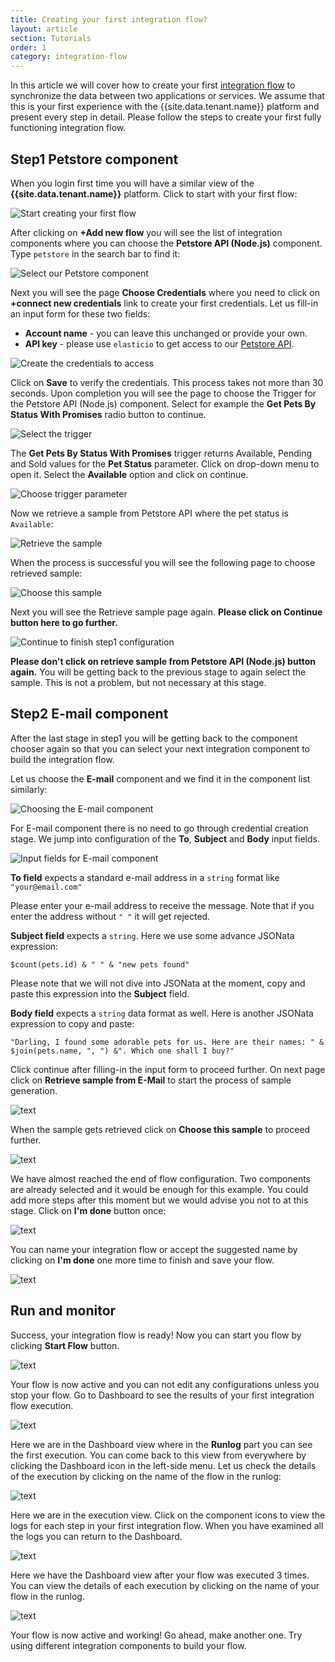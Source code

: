 ```yaml
---
title: Creating your first integration flow?
layout: article
section: Tutorials
order: 1
category: integration-flow
---
```


In this article we will cover how to create your first [integration flow](integration-flow) to synchronize the data between two applications or services. We assume that this is your first experience with the {{site.data.tenant.name}} platform and present every step in detail. Please follow the steps to create your first fully functioning integration flow.

## Step1 Petstore component

When you login first time you will have a similar view of the **{{site.data.tenant.name}}** platform. Click to start with your first flow:

![Start creating your first flow](/assets/img/getting-started/first-flow/getting-started-flow-001.png "Start creating your first flow")

After clicking on **+Add new flow** you will see the list of integration components where you can choose the **Petstore API (Node.js)** component. Type `petstore` in the search bar to find it:

![Select our Petstore component](/assets/img/getting-started/first-flow/getting-started-flow-002.png "Select our Petstore component")

Next you will see the page **Choose Credentials** where you need to click on **+connect new credentials** link to create your first credentials. Let us fill-in an input form for these two fields:
*   **Account name** - you can leave this unchanged or provide your own.
*   **API key** - please use `elasticio` to get access to our [Petstore API](https://petstore.elastic.io/docs/).

![Create the credentials to access](/assets/img/getting-started/first-flow/getting-started-flow-003.png "Create the credentials to access")

Click on **Save** to verify the credentials. This process takes not more than 30 seconds. Upon completion you will see the page to choose the Trigger for the Petstore API (Node.js) component. Select for example the **Get Pets By Status With Promises** radio button to continue.

![Select the trigger](/assets/img/getting-started/first-flow/getting-started-flow-004.png "Select the trigger")

The **Get Pets By Status With Promises** trigger returns Available, Pending and Sold values for the **Pet Status** parameter. Click on drop-down menu to open it. Select the **Available** option and click on continue.

![Choose trigger parameter](/assets/img/getting-started/first-flow/getting-started-flow-005.png "Choose trigger parameter")

Now we retrieve a sample from Petstore API where the pet status is `Available`:

![Retrieve the sample](/assets/img/getting-started/first-flow/getting-started-flow-006.png "Retrieve the sample")

When the process is successful you will see the following page to choose retrieved sample:

![Choose this sample](/assets/img/getting-started/first-flow/getting-started-flow-007.png "Choose this sample")

Next you will see the Retrieve sample page again. **Please click on Continue button here to go further.**

![Continue to finish step1 configuration](/assets/img/getting-started/first-flow/getting-started-flow-008.png "Continue to finish step1 configuration")

**Please don't click on retrieve sample from Petstore API (Node.js) button again.** You will be getting back to the previous stage to again select the sample. This is not a problem, but not necessary at this stage.

## Step2 E-mail component

After the last stage in step1 you will be getting back to the component chooser again so that you can select your next integration component to build the integration flow.

Let us choose the **E-mail** component and we find it in the component list similarly:

![Choosing the E-mail component](/assets/img/getting-started/first-flow/getting-started-flow-009.png "Choosing the E-mail component")

For E-mail component there is no need to go through credential creation stage. We jump into configuration of the **To**, **Subject** and **Body** input fields.

![Input fields for E-mail component](/assets/img/getting-started/first-flow/getting-started-flow-010.png "Input fields for E-mail component")

**To field** expects a standard e-mail address in a `string` format like `"your@email.com"`

Please enter your e-mail address to receive the message. Note that if you enter the address without `" "` it will get rejected.

**Subject field** expects a `string`. Here we use some advance JSONata expression:

```
$count(pets.id) & " " & "new pets found"
```

Please note that we will not dive into JSONata at the moment, copy and paste this expression into the **Subject** field.

**Body field** expects a `string` data format as well. Here is another JSONata expression to copy and paste:

```
"Darling, I found some adorable pets for us. Here are their names: " & $join(pets.name, ", ") &". Which one shall I buy?"
```

Click continue after filling-in the input form to proceed further. On next page click on **Retrieve sample from E-Mail** to start the process of sample generation.

![text](/assets/img/getting-started/first-flow/getting-started-flow-011.png "text")

When the sample gets retrieved click on **Choose this sample** to proceed further.

![text](/assets/img/getting-started/first-flow/getting-started-flow-012.png "text")

We have almost reached the end of flow configuration. Two components are already selected and it would be enough for this example. You could add more steps after this moment but we would advise you not to at this stage. Click on **I'm done** button once:

![text](/assets/img/getting-started/first-flow/getting-started-flow-013.png "text")

You can name your integration flow or accept the suggested name by clicking on **I'm done** one more time to finish and save your flow.

![text](/assets/img/getting-started/first-flow/getting-started-flow-014.png "text")

## Run and monitor

Success, your integration flow is ready! Now you can start you flow by clicking **Start Flow** button.

![text](/assets/img/getting-started/first-flow/getting-started-flow-015.png "text")

Your flow is now active and you can not edit any configurations unless you stop your flow. Go to Dashboard to see the results of your first integration flow execution.

![text](/assets/img/getting-started/first-flow/getting-started-flow-016.png "text")

Here we are in the Dashboard view where in the **Runlog** part you can see the first execution. You can come back to this view from everywhere by clicking the Dashboard icon in the left-side menu. Let us check the details of the execution by clicking on the name of the flow in the runlog:

![text](/assets/img/getting-started/first-flow/getting-started-flow-017.png "text")

Here we are in the execution view. Click on the component icons to view the logs for each step in your first integration flow. When you have examined all the logs you can return to the Dashboard.

![text](/assets/img/getting-started/first-flow/getting-started-flow-018.png "text")

Here we have the Dashboard view after your flow was executed 3 times. You can view the details of each execution by clicking on the name of your flow in the runlog.

![text](/assets/img/getting-started/first-flow/getting-started-flow-019.png "text")

Your flow is now active and working! Go ahead, make another one. Try using different integration components to build your flow.
